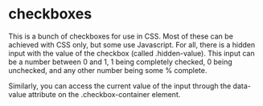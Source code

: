 # checkboxes

This is a bunch of checkboxes for use in CSS. Most of these can be achieved with CSS only, but some use Javascript. For all, there is a hidden input with the value of the checkbox (called .hidden-value). This input can be a number between 0 and 1, 1 being completely checked, 0 being unchecked, and any other number being some % complete.

Similarly, you can access the current value of the input through the data-value attribute on the .checkbox-container element. 